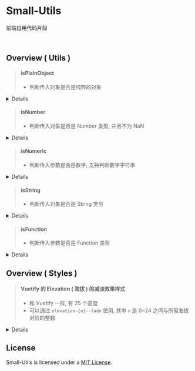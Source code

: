 # Small-Utils
前端自用代码片段



<br>



## Overview ( Utils )

> #### isPlainObject
>   - 判断传入对象是否是纯粹的对象
<details>

```js
  import isPlainObject from '@moomfe/small-utils/utils/isPlainObject';

  isPlainObject({}); // -> true
  isPlainObject(Object.create(null)); // -> true
  isPlainObject([]); // -> false
```
</details>


> #### isNumber
>   - 判断传入对象是否是 Number 类型, 并且不为 NaN
<details>

```js
  import isNumber from '@moomfe/small-utils/utils/isNumber';

  isNumber(666); // -> true
  isNumber(new Number(666)); // -> true
  isNumber(NaN); // -> false
  isNumber('666'); // -> false
```
</details>


> #### isNumeric
>   - 判断传入参数是否是数字, 支持判断数字字符串
<details>

```js
  import isNumeric from '@moomfe/small-utils/utils/isNumeric';

  isNumeric(666); // -> true
  isNumeric('666'); // -> true
  isNumeric(new Number(666)); // -> true
  isNumeric(NaN); // -> false
```
</details>


> #### isString
>   - 判断传入对象是否是 String 类型
<details>

```js
  import isString from '@moomfe/small-utils/utils/isString';

  isString('666'); // -> true
  isString(new String('666')); // -> true
  isString(666); // -> false
```
</details>


> #### isFunction
>   - 判断传入参数是否是 Function 类型
<details>

```js
  import isFunction from '@moomfe/small-utils/utils/isFunction';

  isFunction(() => {}); // -> true
  isFunction(function() {}); // -> true
  isFunction(666); // -> false
```
</details>



## Overview ( Styles )

> #### Vuetify 的 Elevation ( 海拔 ) 的减淡效果样式
>  - 和 Vuetify 一样, 有 25 个高度
>  - 可以通过 `elevation-{n}--fade` 使用, 其中 `n` 是 0~24 之间与所需海拔对应的整数
<details>

```js
  import '@moomfe/small-utils/styles/vuetify/elevations-fade.scss';

  // 在组件中使用
  <v-app-bar elevation="2--fade" />
  // 在 class 中使用
  <div class="elevation-2--fade" />
```
</details>



## License

Small-Utils is licensed under a [MIT License](./LICENSE).
